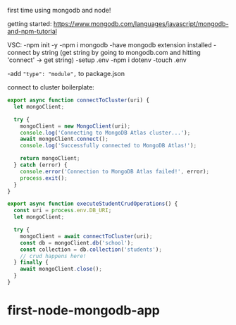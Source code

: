 first time using mongodb and node!

getting started:
https://www.mongodb.com/languages/javascript/mongodb-and-npm-tutorial

VSC:
-npm init -y
-npm i mongodb
-have mongodb extension installed
-connect by string (get string by going to mongodb.com and hitting 'connect' -> get string)
-setup .env
-npm i dotenv
-touch .env

-add `"type": "module",` to package.json

connect to cluster boilerplate:

```js
export async function connectToCluster(uri) {
  let mongoClient;

  try {
    mongoClient = new MongoClient(uri);
    console.log('Connecting to MongoDB Atlas cluster...');
    await mongoClient.connect();
    console.log('Successfully connected to MongoDB Atlas!');

    return mongoClient;
  } catch (error) {
    console.error('Connection to MongoDB Atlas failed!', error);
    process.exit();
  }
}
```

```js
export async function executeStudentCrudOperations() {
  const uri = process.env.DB_URI;
  let mongoClient;

  try {
    mongoClient = await connectToCluster(uri);
    const db = mongoClient.db('school');
    const collection = db.collection('students');
    // crud happens here!
  } finally {
    await mongoClient.close();
  }
}
```
# first-node-mongodb-app
